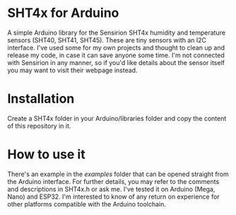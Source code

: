 # SHT4x for Arduino
A simple Arduino library for the Sensirion SHT4x humidity and temperature sensors (SHT40, SHT41, SHT45). These are tiny sensors with an I2C interface. I've used some for my own projects and thought to clean up and release my code, in case it can save anyone some time. I'm not connected with Sensirion in any manner, so if you'd like details about the sensor itself you may want to visit their webpage instead.

# Installation
Create a SHT4x folder in your Arduino/libraries folder and copy the content of this repository in it.

# How to use it
There's an example in the *examples* folder that can be opened straight from the Arduino interface.
For further details, you may refer to the comments and descriptions in SHT4x.h or ask me.
I've tested it on Arduino (Mega, Nano) and ESP32. I'm interested to know of any return on experience for other platforms compatible with the Arduino toolchain.
